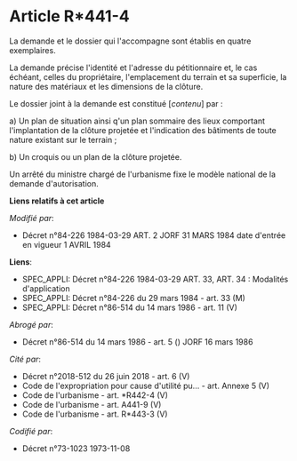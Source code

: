 # Article R*441-4

La demande et le dossier qui l'accompagne sont établis en quatre exemplaires.

La demande précise l'identité et l'adresse du pétitionnaire et, le cas échéant, celles du propriétaire, l'emplacement du
terrain et sa superficie, la nature des matériaux et les dimensions de la clôture.

Le dossier joint à la demande est constitué [*contenu*] par :

a) Un plan de situation ainsi q'un plan sommaire des lieux comportant l'implantation de la clôture projetée et l'indication
des bâtiments de toute nature existant sur le terrain ;

b) Un croquis ou un plan de la clôture projetée.

Un arrêté du ministre chargé de l'urbanisme fixe le modèle national de la demande d'autorisation.

**Liens relatifs à cet article**

_Modifié par_:

  - Décret n°84-226 1984-03-29 ART. 2 JORF 31 MARS 1984 date d'entrée en vigueur 1 AVRIL 1984

**Liens**:

  - SPEC_APPLI: Décret n°84-226 1984-03-29 ART. 33, ART. 34 : Modalités d'application
  - SPEC_APPLI: Décret n°84-226 du 29 mars 1984 - art. 33 (M)
  - SPEC_APPLI: Décret n°86-514 du 14 mars 1986 - art. 11 (V)

_Abrogé par_:

  - Décret n°86-514 du 14 mars 1986 - art. 5 () JORF 16 mars 1986

_Cité par_:

  - Décret n°2018-512 du 26 juin 2018 - art. 6 (V)
  - Code de l'expropriation pour cause d'utilité pu... - art. Annexe 5 (V)
  - Code de l'urbanisme - art. *R442-4 (V)
  - Code de l'urbanisme - art. A441-9 (V)
  - Code de l'urbanisme - art. R*443-3 (V)

_Codifié par_:

  - Décret n°73-1023 1973-11-08
